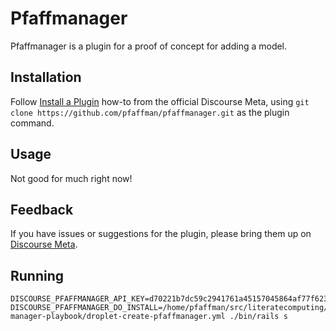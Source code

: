 # Pfaffmanager

Pfaffmanager is a plugin for a proof of concept for adding a model.

## Installation

Follow [Install a Plugin](https://meta.discourse.org/t/install-a-plugin/19157)
how-to from the official Discourse Meta, using `git clone https://github.com/pfaffman/pfaffmanager.git`
as the plugin command.

## Usage

Not good for much right now!

## Feedback

If you have issues or suggestions for the plugin, please bring them up on
[Discourse Meta](https://meta.discourse.org).

## Running

```
DISCOURSE_PFAFFMANAGER_API_KEY=d70221b7dc59c2941761a45157045864af77f6232ae3ede4729a53243c21a624 DISCOURSE_PFAFFMANAGER_DO_INSTALL=/home/pfaffman/src/literatecomputing/lc-manager-playbook/droplet-create-pfaffmanager.yml ./bin/rails s
```
